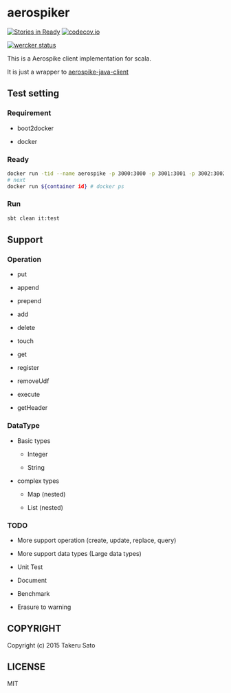 # aerospiker

[![Stories in Ready](https://badge.waffle.io/tkrs/aerospiker.svg?label=ready&title=Ready)](http://waffle.io/tkrs/aerospiker)
[![codecov.io](http://codecov.io/github/tkrs/aerospiker/coverage.svg?branch=master)](http://codecov.io/github/tkrs/aerospiker?branch=master)

[![wercker status](https://app.wercker.com/status/07c0ec3bd555c18ff328f9f976f3725e/m "wercker status")](https://app.wercker.com/project/bykey/07c0ec3bd555c18ff328f9f976f3725e)

This is a Aerospike client implementation for scala.

It is just a wrapper to [aerospike-java-client](https://github.com/aerospike/aerospike-client-java)

## Test setting

### Requirement

- boot2docker

- docker
  
### Ready

```bash
docker run -tid --name aerospike -p 3000:3000 -p 3001:3001 -p 3002:3002 -p 3003:3003 aerospike/aerospike-server # Only first time
# next
docker run ${container id} # docker ps
```

### Run

```bash
sbt clean it:test
```

## Support

### Operation

- put

- append

- prepend

- add

- delete

- touch

- get

- register

- removeUdf

- execute

- getHeader

### DataType

- Basic types

  - Integer

  - String

- complex types

  - Map (nested)

  - List (nested)

### TODO

- More support operation (create, update, replace, query)

- More support data types (Large data types)

- Unit Test

- Document

- Benchmark

- Erasure to warning

## COPYRIGHT

Copyright (c) 2015 Takeru Sato

## LICENSE

MIT
